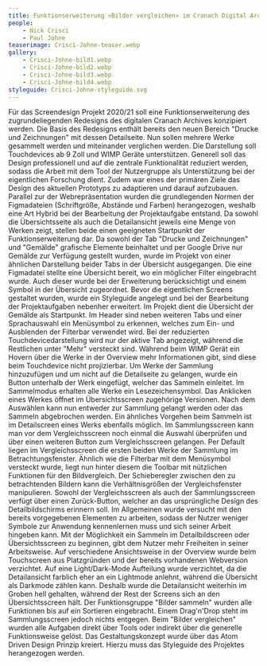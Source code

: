 ```yaml
---
title: Funktionserweiterung «Bilder vergleichen» im Cranach Digital Archive
people:
    - Nick Crisci
    - Paul Johne
teaserimage: Crisci-Johne-teaser.webp
gallery:
    - Crisci-Johne-bild1.webp
    - Crisci-Johne-bild2.webp
    - Crisci-Johne-bild3.webp
    - Crisci-Johne-bild4.webp
styleguide: Crisci-Johne-styleguide.svg
---
```


Für das Screendesign Projekt 2020/21 soll eine Funktionserweiterung des zugrundeliegenden Redesigns des digitalen Cranach Archives konzipiert werden. Die Basis des Redesigns enthält bereits den neuen Bereich "Drucke und Zeichnungen" mit dessen Detailseite.
Nun sollen mehrere Werke gesammelt werden und miteinander verglichen werden. Die Darstellung soll Touchdevices ab 9 Zoll und WIMP Geräte unterstützen. Generell soll das Design professionell und auf die zentrale Funktionalität reduziert werden, sodass die Arbeit mit dem Tool der Nutzergruppe als Unterstützung bei der eigentlichen Forschung dient.
Zudem war eines der primären Ziele das Design des aktuellen Prototyps zu adaptieren und darauf aufzubauen. Parallel zur der Webrepräsentation wurden die grundlegenden Normen der Figmadateien (Schriftgröße, Abstände und Farben) herangezogen, weshalb eine Art Hybrid bei der Bearbeitung der Projektaufgabe entstand.
Da sowohl die Übersichtsseite als auch die Detailansicht jeweils eine Menge von Werken zeigt, stellen beide einen geeigneten Startpunkt der Funktionserweiterung dar. Da sowohl der Tab "Drucke und Zeichnungen" und "Gemälde" grafische Elemente beinhaltet und per Google Drive nur Gemälde zur Verfügung gestellt wurden, wurde im Projekt von einer ähnlichen Darstellung beider Tabs in der Übersicht ausgegangen. Die eine Figmadatei stellte eine Übersicht bereit, wo ein möglicher Filter eingebracht wurde. Auch dieser wurde bei der Erweiterung berücksichtigt und einem Symbol in der Übersicht zugeordnet. Bevor die eigentlichen Screens gestaltet wurden, wurde ein Styleguide angelegt und bei der Bearbeitung der Projektaufgaben nebenher erweitert.
Im Projekt dient die Übersicht der Gemälde als Startpunkt. Im Header sind neben weiteren Tabs und einer Sprachauswahl ein Menüsymbol zu erkennen, welches zum Ein- und Ausblenden der Filterbar verwendet wird. Bei der reduzierten Touchdevicedarstellung wird nur der aktive Tab angezeigt, während die Restlichen unter "Mehr" versteckt sind. Während beim WIMP Gerät ein Hovern über die Werke in der Overview mehr Informationen gibt, sind diese beim Touchdevice nicht projizierbar. Um Werke der Sammlung hinzuzufügen und um nicht auf die Detailseite zu gelangen, wurde ein Button unterhalb der Werk eingefügt, welcher das Sammeln einleitet.
Im Sammelmodus erhalten alle Werke ein Lesezeichensymbol. Das Anklicken eines Werkes öffnet im Übersichtsscreen zugehörige Versionen. Nach dem Auswählen kann nun entweder zur Sammlung gelangt werden oder das Sammeln abgebrochen werden. Ein ähnliches Vorgehen beim Sammeln ist im Detailscreen eines Werks ebenfalls möglich. Im Sammlungsscreen kann man vor dem Vergleichsscreen noch einmal die Auswahl überprüfen und über einen weiteren Button zum Vergleichsscreen gelangen. Per Default liegen im Vergleichsscreen die ersten beiden Werke der Sammlung im Betrachtungsfenster. Ähnlich wie die Filterbar mit dem Menüsymbol versteckt wurde, liegt nun hinter diesem die Toolbar mit nützlichen Funktionen für den Bildvergleich. Der Schieberegler zwischen den zu betrachtenden Bildern kann die Verhältnisgrößen der Vergleichsfenster manipulieren. Sowohl der Vergleichsscreen als auch der Sammlungsscreen verfügt über einen Zurück-Button, welcher an das ursprüngliche Design des Detailbildschirms erinnern soll.
Im Allgemeinen wurde versucht mit den bereits vorgegebenen Elementen zu arbeiten, sodass der Nutzer weniger Symbole zur Anwendung kennenlernen muss und sich seiner Arbeit hingeben kann.  Mit der Möglichkeit ein Sammeln im Detailbildscreen oder Übersichtsscreen zu beginnen, gibt dem Nutzer mehr Freiheiten in seiner Arbeitsweise. Auf verschiedene Ansichtsweise in der Overview wurde beim Touchscreen aus Platzgründen und der bereits vorhandenen Webversion verzichtet. Auf eine Light/Dark-Mode Aufteilung wurde verzichtet, da die Detailansicht farblich eher an ein Lightmode anlehnt, während die Übersicht als Darkmode zählen kann. Deshalb wurde die Detailansicht weiterhin im Groben hell gehalten, während der Rest der Screens sich an den Übersichtsscreen hält.
Der Funktionsgruppe "Bilder sammeln" wurden alle Funktionen bis auf ein Sortieren eingebracht. Einem Drag'n'Drop steht im Sammlungsscreen jedoch nichts entgegen. Beim "Bilder vergleichen" wurden alle Aufgaben direkt über Tools oder indirekt über die generelle Funktionsweise gelöst.
Das Gestaltungskonzept wurde über das Atom Driven Design Prinzip kreiert. Hierzu muss das Styleguide des Projektes herangezogen werden.
